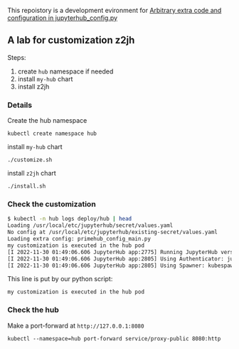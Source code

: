 This repoistory is a development evironment for [Arbitrary extra code and configuration in jupyterhub_config.py](https://z2jh.jupyter.org/en/stable/administrator/advanced.html#arbitrary-extra-code-and-configuration-in-jupyterhub-config-py)

## A lab for customization z2jh

Steps:
1. create `hub` namespace if needed
2. install `my-hub` chart 
3. install z2jh

### Details

Create the hub namespace

```
kubectl create namespace hub
```

install `my-hub` chart

```
./customize.sh
```

install `z2jh` chart

```
./install.sh
```

### Check the customization 

```bash
$ kubectl -n hub logs deploy/hub | head
Loading /usr/local/etc/jupyterhub/secret/values.yaml
No config at /usr/local/etc/jupyterhub/existing-secret/values.yaml
Loading extra config: primehub_config_main.py
my customization is executed in the hub pod
[I 2022-11-30 01:49:06.606 JupyterHub app:2775] Running JupyterHub version 3.0.0
[I 2022-11-30 01:49:06.606 JupyterHub app:2805] Using Authenticator: jupyterhub.auth.DummyAuthenticator-3.0.0
[I 2022-11-30 01:49:06.606 JupyterHub app:2805] Using Spawner: kubespawner.spawner.KubeSpawner-4.2.0
```

This line is put by our python script:

```
my customization is executed in the hub pod
```

### Check the hub

Make a port-forward at `http://127.0.0.1:8080`

```
kubectl --namespace=hub port-forward service/proxy-public 8080:http
```
